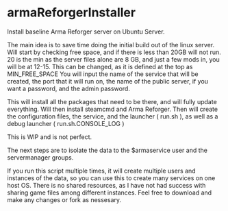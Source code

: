 # armaReforgerInstaller
Install baseline Arma Reforger server on Ubuntu Server.

The main idea is to save time doing the initial build out of the linux server. 
Will start by checking free space, and if there is less than 20GB will not run. 20 is the min as the server files alone are 8 GB, and just a few mods in, you will be at 12-15. 
This can be changed, as it is defined at the top as MIN_FREE_SPACE
You will input the name of the service that will be created, the port that it will run on, the name of the public server, if you want a password, and the admin password.

This will install all the packages that need to be there, and will fully update everything. 
Will then install steamcmd and Arma Reforger. 
Then will create the configuration files, the service, and the launcher ( run.sh ), as well as a debug launcher ( run.sh.CONSOLE_LOG )


This is WIP and is not perfect. 

The next steps are to isolate the data to the $armaservice user and the servermanager groups. 

If you run this script multiple times, it will create multiple users and instances of the data, so you can use this to create many services on one host OS.
There is no shared resources, as I have not had success with sharing game files among different instances. 
Feel free to download and make any changes or fork as nessesary. 
